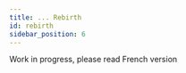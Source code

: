 ```yaml
---
title: ... Rebirth
id: rebirth
sidebar_position: 6
---
```


Work in progress, please read French version
